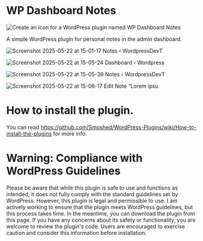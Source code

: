 # WP Dashboard Notes
![Create an icon for a WordPress plugin named WP Dashboard Notes](https://github.com/user-attachments/assets/312b1804-bc46-4f26-abf4-a3fddf8c727e)

A simple WordPress plugin for personal notes in the admin dashboard.

![Screenshot 2025-05-22 at 15-01-17 Notes ‹ WordpressDevT](https://github.com/user-attachments/assets/b6cb1394-4798-4b17-b692-c92a7494e4bb)

![Screenshot 2025-05-22 at 15-05-24 Dashboard ‹ Wordpress](https://github.com/user-attachments/assets/91e0f9fb-4089-4f70-9bba-07b9ed684d16)

![Screenshot 2025-05-22 at 15-05-39 Notes ‹ WordpressDevT](https://github.com/user-attachments/assets/2f11cab1-1ad8-4f5c-850d-5b9f86a90dc4)

![Screenshot 2025-05-22 at 15-06-17 Edit Note “Lorem ipsu](https://github.com/user-attachments/assets/5ff5b8cc-a575-45a8-86a3-9aabfcb88777)
#
# How to install the plugin.
You can read https://github.com/Smoshed/WordPress-Plugins/wiki/How-to-install-the-plugins for more info.
#
# Warning: Compliance with WordPress Guidelines
Please be aware that while this plugin is safe to use and functions as intended, it does not fully comply with the standard guidelines set by WordPress. However, this plugin is legal and permissible to use. I am actively working to ensure that the plugin meets WordPress guidelines, but this process takes time. In the meantime, you can download the plugin from this page. If you have any concerns about its safety or functionality, you are welcome to review the plugin's code. Users are encouraged to exercise caution and consider this information before installation.
